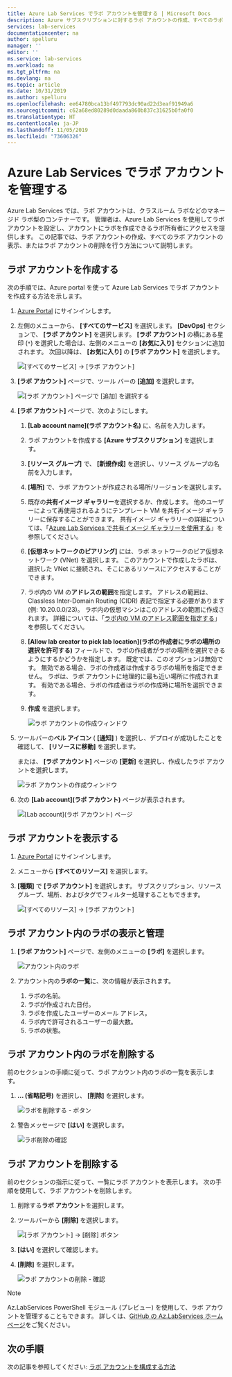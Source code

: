 ```yaml
---
title: Azure Lab Services でラボ アカウントを管理する | Microsoft Docs
description: Azure サブスクリプションに対するラボ アカウントの作成、すべてのラボ アカウントの表示、またはラボ アカウントの削除を行う方法を説明します。
services: lab-services
documentationcenter: na
author: spelluru
manager: ''
editor: ''
ms.service: lab-services
ms.workload: na
ms.tgt_pltfrm: na
ms.devlang: na
ms.topic: article
ms.date: 10/31/2019
ms.author: spelluru
ms.openlocfilehash: ee64780bca13bf497793dc90ad22d3eaf91949a6
ms.sourcegitcommit: c62a68ed80289d0daada860b837c31625b0fa0f0
ms.translationtype: HT
ms.contentlocale: ja-JP
ms.lasthandoff: 11/05/2019
ms.locfileid: "73606326"
---
```

# <a name="manage-lab-accounts-in-azure-lab-services"></a>Azure Lab Services でラボ アカウントを管理する 
Azure Lab Services では、ラボ アカウントは、クラスルーム ラボなどのマネージド ラボ型のコンテナーです。 管理者は、Azure Lab Services を使用してラボ アカウントを設定し、アカウントにラボを作成できるラボ所有者にアクセスを提供します。 この記事では、ラボ アカウントの作成、すべてのラボ アカウントの表示、またはラボ アカウントの削除を行う方法について説明します。

## <a name="create-a-lab-account"></a>ラボ アカウントを作成する
次の手順では、Azure portal を使って Azure Lab Services でラボ アカウントを作成する方法を示します。 

1. [Azure Portal](https://portal.azure.com) にサインインします。
2. 左側のメニューから、 **[すべてのサービス]** を選択します。 **[DevOps]** セクションで、 **[ラボ アカウント]** を選択します。 **[ラボ アカウント]** の横にある星印 (`*`) を選択した場合は、左側のメニューの **[お気に入り]** セクションに追加されます。 次回以降は、 **[お気に入り]** の **[ラボ アカウント]** を選択します。

    ![[すべてのサービス] -> [ラボ アカウント]](../media/tutorial-setup-lab-account/select-lab-accounts-service.png)
3. **[ラボ アカウント]** ページで、ツール バーの **[追加]** を選択します。 

    ![[ラボ アカウント] ページで [追加] を選択する](../media/tutorial-setup-lab-account/add-lab-account-button.png)
4. **[ラボ アカウント]** ページで、次のようにします。 
    1. **[Lab account name]\(ラボ アカウント名\)** に、名前を入力します。 
    2. ラボ アカウントを作成する **[Azure サブスクリプション]** を選択します。
    3. **[リソース グループ]** で、 **[新規作成]** を選択し、リソース グループの名前を入力します。
    4. **[場所]** で、ラボ アカウントが作成される場所/リージョンを選択します。 
    5. 既存の**共有イメージ ギャラリー**を選択するか、作成します。 他のユーザーによって再使用されるようにテンプレート VM を共有イメージ ギャラリーに保存することができます。 共有イメージ ギャラリーの詳細については、「[Azure Lab Services で共有イメージ ギャラリーを使用する](how-to-use-shared-image-gallery.md)」を参照してください。
    6. **[仮想ネットワークのピアリング]** には、ラボ ネットワークのピア仮想ネットワーク (VNet) を選択します。 このアカウントで作成したラボは、選択した VNet に接続され、そこにあるリソースにアクセスすることができます。 
    7. ラボ内の VM の**アドレスの範囲**を指定します。 アドレスの範囲は、Classless Inter-Domain Routing (CIDR) 表記で指定する必要があります (例: 10.20.0.0/23)。 ラボ内の仮想マシンはこのアドレスの範囲に作成されます。 詳細については、「[ラボ内の VM のアドレス範囲を指定する](how-to-configure-lab-accounts.md#specify-an-address-range-for-vms-in-the-lab)」を参照してください。    
    8. **[Allow lab creator to pick lab location]\(ラボの作成者にラボの場所の選択を許可する\)** フィールドで、ラボの作成者がラボの場所を選択できるようにするかどうかを指定します。 既定では、このオプションは無効です。 無効である場合、ラボの作成者は作成するラボの場所を指定できません。 ラボは、ラボ アカウントに地理的に最も近い場所に作成されます。 有効である場合、ラボの作成者はラボの作成時に場所を選択できます。      
    9. **作成** を選択します。 

        ![ラボ アカウントの作成ウィンドウ](../media/tutorial-setup-lab-account/lab-account-settings.png)
5. ツールバーの**ベル アイコン** ( **[通知]** ) を選択し、デプロイが成功したことを確認して、 **[リソースに移動]** を選択します。 

    または、 **[ラボ アカウント]** ページの **[更新]** を選択し、作成したラボ アカウントを選択します。 

    ![ラボ アカウントの作成ウィンドウ](../media/tutorial-setup-lab-account/go-to-lab-account.png)    
6. 次の **[Lab account]\(ラボ アカウント\)** ページが表示されます。

    ![[Lab account]\(ラボ アカウント\) ページ](../media/tutorial-setup-lab-account/lab-account-page.png)

## <a name="view-lab-accounts"></a>ラボ アカウントを表示する
1. [Azure Portal](https://portal.azure.com) にサインインします。
2. メニューから **[すべてのリソース]** を選択します。 
3. **[種類]** で **[ラボ アカウント]** を選択します。 
    サブスクリプション、リソース グループ、場所、およびタグでフィルター処理することもできます。 

    ![[すべてのリソース] -> [ラボ アカウント]](../media/how-to-manage-lab-accounts/all-resources-lab-accounts.png)

## <a name="view-and-manage-labs-in-the-lab-account"></a>ラボ アカウント内のラボの表示と管理

1. **[ラボ アカウント]** ページで、左側のメニューの **[ラボ]** を選択します。

    ![アカウント内のラボ](../media/how-to-manage-lab-accounts/labs-in-account.png)
1. アカウント内の**ラボの一覧**に、次の情報が表示されます。 
    1. ラボの名前。
    2. ラボが作成された日付。 
    3. ラボを作成したユーザーのメール アドレス。 
    4. ラボ内で許可されるユーザーの最大数。 
    5. ラボの状態。 

## <a name="delete-a-lab-in-the-lab-account"></a>ラボ アカウント内のラボを削除する
前のセクションの手順に従って、ラボ アカウント内のラボの一覧を表示します。

1. **... (省略記号)** を選択し、 **[削除]** を選択します。 

    ![ラボを削除する - ボタン](../media/how-to-manage-lab-accounts/delete-lab-button.png)
2. 警告メッセージで **[はい]** を選択します。 

    ![ラボ削除の確認](../media/how-to-manage-lab-accounts/confirm-lab-delete.png)

## <a name="delete-a-lab-account"></a>ラボ アカウントを削除する
前のセクションの指示に従って、一覧にラボ アカウントを表示します。 次の手順を使用して、ラボ アカウントを削除します。 

1. 削除する**ラボ アカウント**を選択します。 
2. ツールバーから **[削除]** を選択します。 

    ![[ラボ アカウント] -> [削除] ボタン](../media/how-to-manage-lab-accounts/delete-button.png)
1. **[はい]** を選択して確認します。
1. **[削除]** を選択します。 

    ![ラボ アカウントの削除 - 確認](../media/how-to-manage-lab-accounts/delete-lab-account-confirmation.png)

> [!NOTE]
> Az.LabServices PowerShell モジュール (プレビュー) を使用して、ラボ アカウントを管理することもできます。 詳しくは、[GitHub の Az.LabServices ホーム ページ](https://github.com/Azure/azure-devtestlab/tree/master/samples/ClassroomLabs/Modules/Library)をご覧ください。

## <a name="next-steps"></a>次の手順
次の記事を参照してください: [ラボ アカウントを構成する方法](how-to-configure-lab-accounts.md)